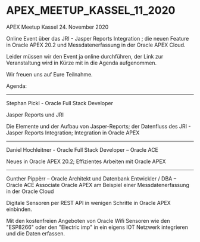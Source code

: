 # APEX_MEETUP_KASSEL_11_2020
APEX Meetup Kassel  24. November 2020

Online Event über das JRI - Jasper Reports Integration ; die neuen Feature in Oracle APEX 20.2 und Messdatenerfassung in der Oracle APEX Cloud.

Leider müssen wir den Event ja online durchführen, der Link zur Veranstaltung wird in Kürze mit in die Agenda aufgenommen.

Wir freuen uns auf Eure Teilnahme.

Agenda:

--------

Stephan Pickl - Oracle Full Stack Developer

Jasper Reports und JRI

Die Elemente und der Aufbau von Jasper-Reports; der Datenfluss des JRI - Jasper Reports Integration; Integration in Oracle APEX

--------

Daniel Hochleitner - Oracle Full Stack Developer – Oracle ACE

Neues in Oracle APEX 20.2; Effizientes Arbeiten mit Oracle APEX

--------

Gunther Pippèrr – Oracle Architekt und Datenbank Entwickler / DBA – Oracle ACE Associate
Oracle APEX am Beispiel einer Messdatenerfassung in der Oracle
Cloud

Digitale Sensoren per REST API in wenigen Schritte in Oracle APEX einbinden.

Mit den kostenfreien Angeboten von Oracle Wifi Sensoren wie den "ESP8266" oder den "Electric imp" in ein eigens IOT Netzwerk integrieren und die Daten erfassen.
